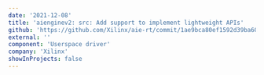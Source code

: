 ```yaml
---
date: '2021-12-08'
title: 'aienginev2: src: Add support to implement lightweight APIs'
github: 'https://github.com/Xilinx/aie-rt/commit/1ae9bca80ef1592d39ba60a80992e436bff79c10'
external: ''
component: 'Userspace driver'
company: 'Xilinx'
showInProjects: false
---
```

